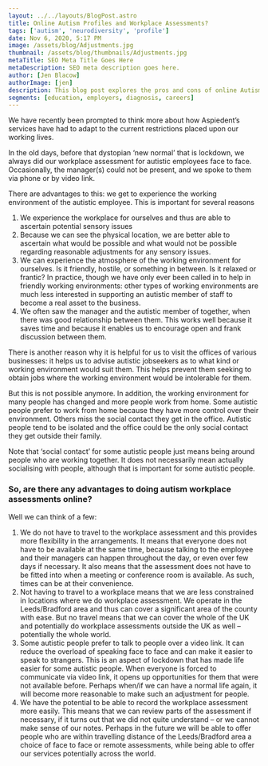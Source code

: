 ```yaml
---
layout: ../../layouts/BlogPost.astro
title: Online Autism Profiles and Workplace Assessments?
tags: ['autism', 'neurodiversity', 'profile']
date: Nov 6, 2020, 5:17 PM
image: /assets/blog/Adjustments.jpg
thumbnail: /assets/blog/thumbnails/Adjustments.jpg
metaTitle: SEO Meta Title Goes Here
metaDescription: SEO meta description goes here.
author: [Jen Blacow]
authorImage: [jen]
description: This blog post explores the pros and cons of online Autism Profiles and Workplace Assessments. There are benefits and disadvantages to doing an online Autism Profile or Workplace Assessment. 
segments: [education, employers, diagnosis, careers]
---
```

We have recently been prompted to think more about how Aspiedent’s services have had to adapt to the current restrictions placed upon our working lives.

In the old days, before that dystopian ‘new normal’ that is lockdown, we always did our workplace assessment for autistic employees face to face. Occasionally, the manager(s) could not be present, and we spoke to them via phone or by video link.

There are advantages to this: we get to experience the working environment of the autistic employee. This is important for several reasons
1. We experience the workplace for ourselves and thus are able to ascertain potential sensory issues
2. Because we can see the physical location, we are better able to ascertain what would be possible and what would not be possible regarding reasonable adjustments for any sensory issues.
3. We can experience the atmosphere of the working environment for ourselves. Is it friendly, hostile, or something in between. Is it relaxed or frantic? In practice, though we have only ever been called in to help in friendly working environments: other types of working environments are much less interested in supporting an autistic member of staff to become a real asset to the business.
4. We often saw the manager and the autistic member of together, when there was good relationship between them. This works well because it saves time and because it enables us to encourage open and frank discussion between them.

There is another reason why it is helpful for us to visit the offices of various businesses: it helps us to advise autistic jobseekers as to what kind or working environment would suit them. This helps prevent them seeking to obtain jobs where the working environment would be intolerable for them.

But this is not possible anymore. In addition, the working environment for many people has changed and more people work from home. Some autistic people prefer to work from home because they have more control over their environment. Others miss the social contact they get in the office. Autistic people tend to be isolated and the office could be the only social contact they get outside their family.

Note that ‘social contact’ for some autistic people just means being around people who are working together. It does not necessarily mean actually socialising with people, although that is important for some autistic people.

### **So, are there any advantages to doing autism workplace assessments online?**
Well we can think of a few:
1. We do not have to travel to the workplace assessment and this provides more flexibility in the arrangements. It means that everyone does not have to be available at the same time, because talking to the employee and their managers can happen throughout the day, or even over few days if necessary. It also means that the assessment does not have to be fitted into when a meeting or conference room is available. As such, times can be at their convenience.
2. Not having to travel to a workplace means that we are less constrained in locations where we do workplace assessment. We operate in the Leeds/Bradford area and thus can cover a significant area of the county with ease. But no travel means that we can cover the whole of the UK and potentially do workplace assessments outside the UK as well – potentially the whole world.
3. Some autistic people prefer to talk to people over a video link. It can reduce the overload of speaking face to face and can make it easier to speak to strangers. This is an aspect of lockdown that has made life easier for some autistic people. When everyone is forced to communicate via video link, it opens up opportunities for them that were not available before. Perhaps when/if we can have a normal life again, it will become more reasonable to make such an adjustment for people.
4. We have the potential to be able to record the workplace assessment more easily. This means that we can review parts of the assessment if necessary, if it turns out that we did not quite understand – or we cannot make sense of our notes.
Perhaps in the future we will be able to offer people who are within travelling distance of the Leeds/Bradford area a choice of face to face or remote assessments, while being able to offer our services potentially across the world.